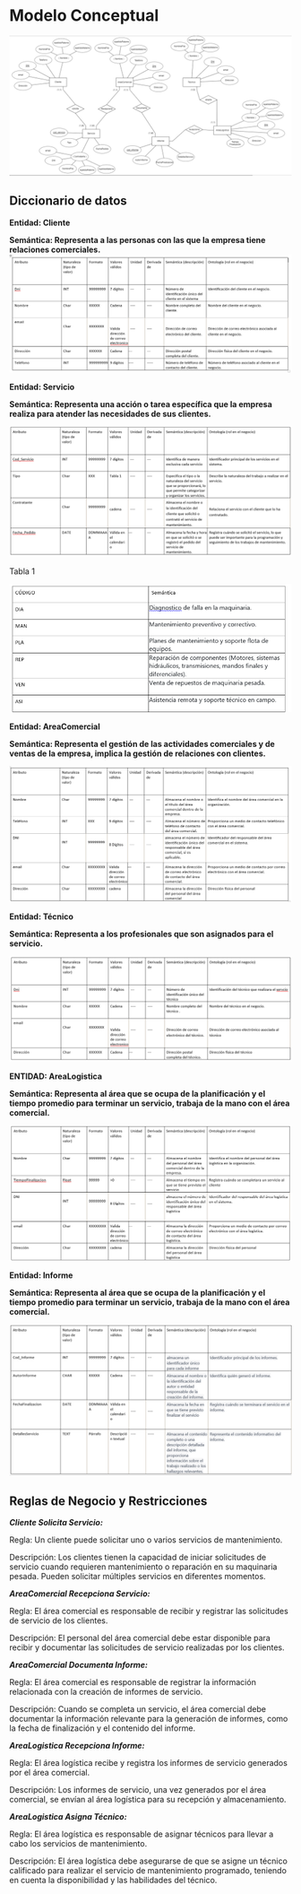 # Modelo Conceptual


![Erdplus](https://github.com/RenzoAr10/DBD-KomaqService/blob/main/Documentacion%20de%20Soporte/ERDPLUS..png?raw=true)


## Diccionario de datos

**Entidad: Cliente**

**Semántica: Representa a las personas con las que la empresa tiene relaciones comerciales.**
![cliente](https://github.com/RenzoAr10/DBD-KomaqService/blob/main/Documentacion%20de%20Soporte/cliente.png)

**Entidad: Servicio**

**Semántica: Representa una acción o tarea específica que la empresa realiza para atender las necesidades de sus clientes.**

![](https://github.com/RenzoAr10/DBD-KomaqService/blob/main/Documentacion%20de%20Soporte/servicio.png)

Tabla 1

![](https://github.com/RenzoAr10/DBD-KomaqService/blob/main/Documentacion%20de%20Soporte/tabla1.png?raw=true)

**Entidad: AreaComercial**

**Semántica: Representa el gestión de las actividades comerciales y de ventas de la empresa, implica la gestión de relaciones con clientes.**

![](https://github.com/RenzoAr10/DBD-KomaqService/blob/main/Documentacion%20de%20Soporte/AreaComercial.png?raw=true)

**Entidad: Técnico**

**Semántica: Representa a los profesionales que son asignados para el servicio.**

![](https://github.com/RenzoAr10/DBD-KomaqService/blob/main/Documentacion%20de%20Soporte/tecnico.png?raw=true)

**ENTIDAD: AreaLogistica**

**Semántica: Representa al área que se ocupa de la planificación y el tiempo promedio para terminar un servicio, trabaja de la mano con el área comercial.**

![](https://github.com/RenzoAr10/DBD-KomaqService/blob/main/Documentacion%20de%20Soporte/AreaLogistica.png?raw=true)

**Entidad: Informe** 

**Semántica: Representa al área que se ocupa de la planificación y el tiempo promedio para terminar un servicio, trabaja de la mano con el área comercial.**

![](https://github.com/RenzoAr10/DBD-KomaqService/blob/main/Documentacion%20de%20Soporte/Informe.png?raw=true)

## Reglas de Negocio y Restricciones

***Cliente Solicita Servicio:***

Regla: Un cliente puede solicitar uno o varios servicios de mantenimiento.

Descripción: Los clientes tienen la capacidad de iniciar solicitudes de servicio cuando requieren mantenimiento o reparación en su maquinaria pesada. Pueden solicitar múltiples servicios en diferentes momentos.

***AreaComercial Recepciona Servicio:***

Regla: El área comercial es responsable de recibir y registrar las solicitudes de servicio de los clientes.

Descripción: El personal del área comercial debe estar disponible para recibir y documentar las solicitudes de servicio realizadas por los clientes.

***AreaComercial Documenta Informe:***

Regla: El área comercial es responsable de registrar la información relacionada con la creación de informes de servicio.

Descripción: Cuando se completa un servicio, el área comercial debe documentar la información relevante para la generación de informes, como la fecha de finalización y el contenido del informe.

***AreaLogistica Recepciona Informe:***

Regla: El área logística recibe y registra los informes de servicio generados por el área comercial.

Descripción: Los informes de servicio, una vez generados por el área comercial, se envían al área logística para su recepción y almacenamiento.

***AreaLogistica Asigna Técnico:***

Regla: El área logística es responsable de asignar técnicos para llevar a cabo los servicios de mantenimiento.

Descripción: El área logística debe asegurarse de que se asigne un técnico calificado para realizar el servicio de mantenimiento programado, teniendo en cuenta la disponibilidad y las habilidades del técnico.






